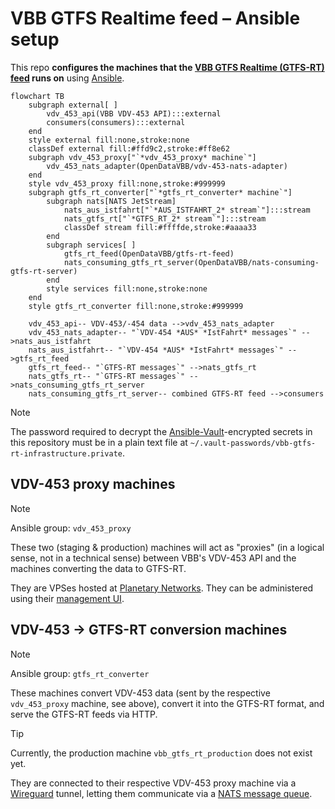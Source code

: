 # VBB GTFS Realtime feed – Ansible setup

This repo **configures the machines that the [VBB GTFS Realtime (GTFS-RT) feed](https://github.com/OpenDataVBB/gtfs-rt-feed) runs on** using [Ansible](https://docs.ansible.com/ansible/latest/index.html).

```mermaid
flowchart TB
    subgraph external[ ]
        vdv_453_api(VBB VDV-453 API):::external
        consumers(consumers):::external
    end
    style external fill:none,stroke:none
    classDef external fill:#ffd9c2,stroke:#ff8e62
    subgraph vdv_453_proxy["`*vdv_453_proxy* machine`"]
        vdv_453_nats_adapter(OpenDataVBB/vdv-453-nats-adapter)
    end
    style vdv_453_proxy fill:none,stroke:#999999
    subgraph gtfs_rt_converter["`*gtfs_rt_converter* machine`"]
        subgraph nats[NATS JetStream]
            nats_aus_istfahrt["`*AUS_ISTFAHRT_2* stream`"]:::stream
            nats_gtfs_rt["`*GTFS_RT_2* stream`"]:::stream
            classDef stream fill:#ffffde,stroke:#aaaa33
        end
        subgraph services[ ]
            gtfs_rt_feed(OpenDataVBB/gtfs-rt-feed)
            nats_consuming_gtfs_rt_server(OpenDataVBB/nats-consuming-gtfs-rt-server)
        end
        style services fill:none,stroke:none
    end
    style gtfs_rt_converter fill:none,stroke:#999999

    vdv_453_api-- VDV-453/-454 data -->vdv_453_nats_adapter
    vdv_453_nats_adapter-- "`VDV-454 *AUS* *IstFahrt* messages`" -->nats_aus_istfahrt
    nats_aus_istfahrt-- "`VDV-454 *AUS* *IstFahrt* messages`" -->gtfs_rt_feed
    gtfs_rt_feed-- "`GTFS-RT messages`" -->nats_gtfs_rt
    nats_gtfs_rt-- "`GTFS-RT messages`" -->nats_consuming_gtfs_rt_server
    nats_consuming_gtfs_rt_server-- combined GTFS-RT feed -->consumers
```

> [!NOTE]
> The password required to decrypt the [Ansible-Vault](https://docs.ansible.com/ansible/10/cli/ansible-vault.html)-encrypted secrets in this repository must be in a plain text file at `~/.vault-passwords/vbb-gtfs-rt-infrastructure.private`.

## VDV-453 proxy machines

> [!NOTE]
> Ansible group: `vdv_453_proxy`

These two (staging & production) machines will act as "proxies" (in a logical sense, not in a technical sense) between VBB's VDV-453 API and the machines converting the data to GTFS-RT.

They are VPSes hosted at [Planetary Networks](https://www.planetary-networks.de). They can be administered using their [management UI](https://console.planetary-networks.de:8800/).

## VDV-453 -> GTFS-RT conversion machines

> [!NOTE]
> Ansible group: `gtfs_rt_converter`

These machines convert VDV-453 data (sent by the respective `vdv_453_proxy` machine, see above), convert it into the GTFS-RT format, and serve the GTFS-RT feeds via HTTP.

> [!TIP]
> Currently, the production machine `vbb_gtfs_rt_production` does not exist yet.

They are connected to their respective VDV-453 proxy machine via a [Wireguard](https://www.wireguard.com) tunnel, letting them communicate via a [NATS message queue](https://nats.io).
